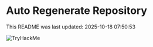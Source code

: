 # Auto Regenerate Repository

This README was last updated: 2025-10-18 07:50:53

 ![TryHackMe](https://tryhackme.com/badge/533634)